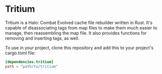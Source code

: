 # Tritium
Tritium is a Halo: Combat Evolved cache file rebuilder written in Rust. It's capable of disassociating tags from map files to make them much easier to manage, then reassembling the map file. It also provides functions for removing and inserting tags, as well.

To use in your project, clone this repository and add this to your project's cargo.toml file:
```toml
[dependencies.tritium]
path = "path/to/tritium"
```
